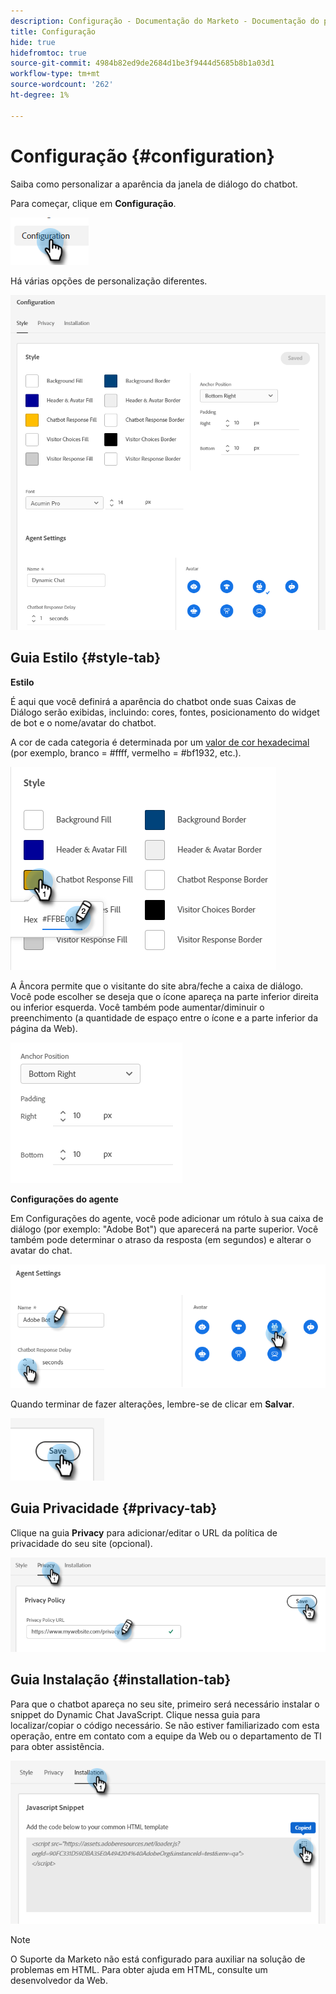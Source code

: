 ```yaml
---
description: Configuração - Documentação do Marketo - Documentação do produto
title: Configuração
hide: true
hidefromtoc: true
source-git-commit: 4984b82ed9de2684d1be3f9444d5685b8b1a03d1
workflow-type: tm+mt
source-wordcount: '262'
ht-degree: 1%

---
```


# Configuração {#configuration}

Saiba como personalizar a aparência da janela de diálogo do chatbot.

Para começar, clique em **Configuração**.

![](assets/configuration-1.png)

Há várias opções de personalização diferentes.

![](assets/configuration-2.png)

## Guia Estilo {#style-tab}

**Estilo**

É aqui que você definirá a aparência do chatbot onde suas Caixas de Diálogo serão exibidas, incluindo: cores, fontes, posicionamento do widget de bot e o nome/avatar do chatbot.

A cor de cada categoria é determinada por um [valor de cor hexadecimal](https://color.adobe.com/create/color-wheel) (por exemplo, branco = #ffff, vermelho = #bf1932, etc.).

![](assets/configuration-3.png)

A Âncora permite que o visitante do site abra/feche a caixa de diálogo. Você pode escolher se deseja que o ícone apareça na parte inferior direita ou inferior esquerda. Você também pode aumentar/diminuir o preenchimento (a quantidade de espaço entre o ícone e a parte inferior da página da Web).

![](assets/configuration-4.png)

**Configurações do agente**

Em Configurações do agente, você pode adicionar um rótulo à sua caixa de diálogo (por exemplo: &quot;Adobe Bot&quot;) que aparecerá na parte superior. Você também pode determinar o atraso da resposta (em segundos) e alterar o avatar do chat.

![](assets/configuration-5.png)

Quando terminar de fazer alterações, lembre-se de clicar em **Salvar**.

![](assets/configuration-6.png)

## Guia Privacidade {#privacy-tab}

Clique na guia **Privacy** para adicionar/editar o URL da política de privacidade do seu site (opcional).

![](assets/configuration-7.png)

## Guia Instalação {#installation-tab}

Para que o chatbot apareça no seu site, primeiro será necessário instalar o snippet do Dynamic Chat JavaScript. Clique nessa guia para localizar/copiar o código necessário. Se não estiver familiarizado com esta operação, entre em contato com a equipe da Web ou o departamento de TI para obter assistência.

![](assets/configuration-8.png)

>[!NOTE]
>
>O Suporte da Marketo não está configurado para auxiliar na solução de problemas em HTML. Para obter ajuda em HTML, consulte um desenvolvedor da Web.
